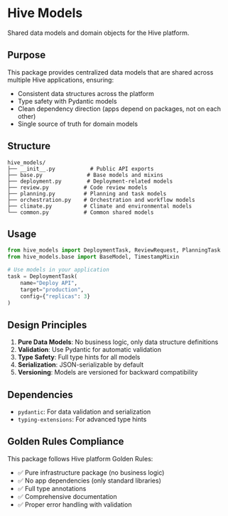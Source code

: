 # Hive Models

Shared data models and domain objects for the Hive platform.

## Purpose

This package provides centralized data models that are shared across multiple Hive applications, ensuring:
- Consistent data structures across the platform
- Type safety with Pydantic models
- Clean dependency direction (apps depend on packages, not on each other)
- Single source of truth for domain models

## Structure

```
hive_models/
├── __init__.py           # Public API exports
├── base.py              # Base models and mixins
├── deployment.py        # Deployment-related models
├── review.py           # Code review models
├── planning.py         # Planning and task models
├── orchestration.py    # Orchestration and workflow models
├── climate.py          # Climate and environmental models
└── common.py           # Common shared models
```

## Usage

```python
from hive_models import DeploymentTask, ReviewRequest, PlanningTask
from hive_models.base import BaseModel, TimestampMixin

# Use models in your application
task = DeploymentTask(
    name="Deploy API",
    target="production",
    config={"replicas": 3}
)
```

## Design Principles

1. **Pure Data Models**: No business logic, only data structure definitions
2. **Validation**: Use Pydantic for automatic validation
3. **Type Safety**: Full type hints for all models
4. **Serialization**: JSON-serializable by default
5. **Versioning**: Models are versioned for backward compatibility

## Dependencies

- `pydantic`: For data validation and serialization
- `typing-extensions`: For advanced type hints

## Golden Rules Compliance

This package follows Hive platform Golden Rules:
- ✅ Pure infrastructure package (no business logic)
- ✅ No app dependencies (only standard libraries)
- ✅ Full type annotations
- ✅ Comprehensive documentation
- ✅ Proper error handling with validation